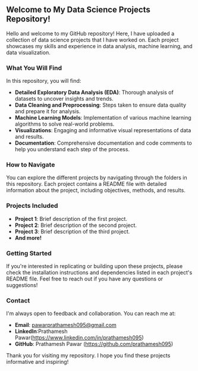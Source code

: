 ## Welcome to My Data Science Projects Repository!

Hello and welcome to my GitHub repository! Here, I have uploaded a collection of data science projects that I have worked on. Each project showcases my skills and experience in data analysis, machine learning, and data visualization.

### What You Will Find

In this repository, you will find:

- **Detailed Exploratory Data Analysis (EDA)**: Thorough analysis of datasets to uncover insights and trends.
- **Data Cleaning and Preprocessing**: Steps taken to ensure data quality and prepare it for analysis.
- **Machine Learning Models**: Implementation of various machine learning algorithms to solve real-world problems.
- **Visualizations**: Engaging and informative visual representations of data and results.
- **Documentation**: Comprehensive documentation and code comments to help you understand each step of the process.

### How to Navigate

You can explore the different projects by navigating through the folders in this repository. Each project contains a README file with detailed information about the project, including objectives, methods, and results.

### Projects Included

- **Project 1**: Brief description of the first project.
- **Project 2**: Brief description of the second project.
- **Project 3**: Brief description of the third project.
- **And more!**

### Getting Started

If you're interested in replicating or building upon these projects, please check the installation instructions and dependencies listed in each project's README file. Feel free to reach out if you have any questions or suggestions!

### Contact

I'm always open to feedback and collaboration. You can reach me at:

- **Email**: pawarprathamesh095@gmail.com
- **LinkedIn**:Prathamesh Pawar(https://www.linkedin.com/in/prathamesh095)
- **GitHub**: Prathamesh Pawar (https://github.com/prathamesh095)

Thank you for visiting my repository. I hope you find these projects informative and inspiring!

